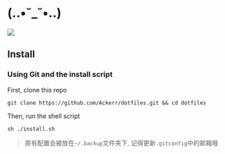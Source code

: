 # (..•˘_˘•..)
![](https://github.com/Ackerr/dotfiles/workflows/CI/badge.svg)

## Install

### Using Git and the  install script

First, clone this repo
```
git clone https://github.com/Ackerr/dotfiles.git && cd dotfiles
```

Then, run the shell script

```
sh ./install.sh
```
> 原有配置会被放在`~/.backup`文件夹下, 记得更新`.gitconfig`中的邮箱哦
